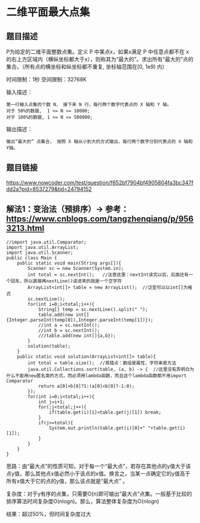 # 二维平面最大点集

## 题目描述
P为给定的二维平面整数点集。定义 P 中某点x，如果x满足 P 中任意点都不在 x 的右上方区域内（横纵坐标都大于x），则称其为“最大的”。求出所有“最大的”点的集合。（所有点的横坐标和纵坐标都不重复, 坐标轴范围在[0, 1e9) 内）

时间限制：1秒
空间限制：32768K

输入描述：  

    第一行输入点集的个数 N， 接下来 N 行，每行两个数字代表点的 X 轴和 Y 轴。
    对于 50%的数据,  1 <= N <= 10000;
    对于 100%的数据, 1 <= N <= 500000;
    
输出描述：

    输出“最大的” 点集合， 按照 X 轴从小到大的方式输出，每行两个数字分别代表点的 X 轴和 Y轴。
    
## 题目链接
https://www.nowcoder.com/test/question/f652bf7904bf4905804fa3bc347fdd2a?pid=8537279&tid=24794152

## 解法1：变治法（预排序）-> 参考：https://www.cnblogs.com/tangzhenqiang/p/9563213.html  
    //import java.util.Comparator;
    import java.util.ArrayList;
    import java.util.Scanner;
    public class Main {
        public static void main(String args[]){
            Scanner sc = new Scanner(System.in);
            int total = sc.nextInt();   //注意这里：nextInt读完以后，后面还有一个回车，所以直接再nextLine()读进来的就是一个空字符
            ArrayList<int[]> table = new ArrayList();  //泛型可以以int[]为格式
            sc.nextLine();
            for(int i=0;i<total;i++){
                String[] temp = sc.nextLine().split(" ");
                table.add(new int[]{Integer.parseInt(temp[0]),Integer.parseInt(temp[1])});
                //int a = sc.nextInt();
                //int b = sc.nextInt();
                ///table.add(new int[]{a,b});
            }
            solution(table);
        }
        public static void solution(ArrayList<int[]> table){
            int total = table.size();  //易错点：数组是属性，字符串是方法
            java.util.Collections.sort(table, (a, b) -> {  //这里没有弄明白为什么不能用new匿名类的方式，而必须用lambda函数，而且这个lambda函数都不用import Comparator
                return a[0]>b[0]?1:(a[0]<b[0]?-1:0);
            });
            for(int i=0;i<total;i++){
                int j=i+1;
                for(;j<total;j++){
                    if(table.get(i)[1]<table.get(j)[1]) break;
                }
                if(j>=total){
                    System.out.println(table.get(i)[0]+" "+table.get(i)[1]);
                }
            }
        }
    }

思路：由“最大点”的性质可知，对于每一个“最大点”，若存在其他点的y值大于该点y值，那么其他点x值必然小于该点的x值。换言之，当某一点确定它的y值高于所有x值大于它的点的y值，那么该点就是“最大点” 。

复杂度：对于y有序的点集，只需要O(n)即可输出“最大点”点集。一般基于比较的排序算法时间复杂度O(nlogn)。那么，算法整体复杂度为O(nlogn)

结果：超过50%，但时间复杂度过大
